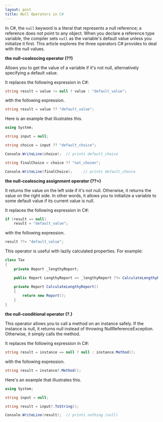 ```yaml
---
layout: post
title: Null Operators in C#
---
```


In C#, the `null` keyword is a literal that represents a null reference; a reference does not point to any object. When you declare a reference type variable, the compiler sets `null` as the variable's default value unless you initialize it first. This article explores the three operators C# provides to deal with the null values.

**the null-coalescing operator (??)**

Allows you to get the value of a variable if it's not null, alternatively specifying a default value. 

It replaces the following expression in C#:

```csharp
string result = value != null ? value : "default_value";
```

with the following expression.

```csharp
string result = value ?? "default_value";
```

Here is an example that illustrates this.

```csharp
using System;

string input = null;

string choice = input ?? "default_choice";

Console.WriteLine(choice);  // prints default_choice

string finalChoice = choice ?? "not_chosen";

Console.WriteLine(finalChoice);     // prints default_choice 
```

**the null-coalescing assignment operator (??=)**

It returns the value on the left side if it's not null. Otherwise, it returns the value on the right side. In other words, it allows you to initialize a variable to some default value if its current value is null.

It replaces the following expression in C#:

```csharp
if (result == null)
    result = "default_value";
```

with the following expression.

```csharp
result ??= "default_value";
```

This operator is useful with lazily calculated properties. For example:

```csharp
class Tax
{
    private Report _lengthyReport;

    public Report LengthyReport => _lengthyReport ??= CalculateLengthyReport();

    private Report CalculateLengthyReport()
    {
        return new Report();
    }
}
```


**the null-conditional operator (?.)**

This operator allows you to call a method on an instance safely. If the instance is null, it returns null instead of throwing NullReferenceException. Otherwise, it simply calls the method. 

It replaces the following expression in C#:

```csharp
string result = instance == null ? null : instance.Method();
```

with the following expression.

```csharp
string result = instance?.Method();
```

Here's an example that illustrates this. 

```csharp
using System;

string input = null;

string result = input?.ToString();

Console.WriteLine(result);  // prints nothing (null)
```

